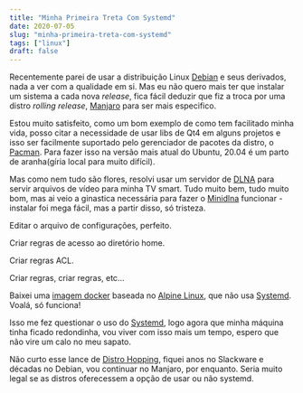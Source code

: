 ```yaml
---
title: "Minha Primeira Treta Com Systemd"
date: 2020-07-05
slug: "minha-primeira-treta-com-systemd"
tags: ["linux"]
draft: false
---
```


Recentemente parei de usar a distribuição Linux [Debian](https://debia.org) e seus derivados, nada a ver com a qualidade em si. Mas eu não quero mais ter que instalar um sistema a cada nova *release*, fica fácil deduzir que fiz a troca por uma distro *rolling release*, [Manjaro](https://manjaro.org) para ser mais especifico.

Estou muito satisfeito, como um bom exemplo de como tem facilitado minha vida, posso citar a necessidade de usar libs de Qt4 em alguns projetos e isso ser facilmente suportado pelo gerenciador de pacotes da distro, o [Pacman](https://www.archlinux.org/pacman/). Para fazer isso na versão mais atual do Ubuntu, 20.04 é um parto de aranha(gíria local para muito difícil).

Mas como nem tudo são flores, resolvi usar um servidor de [DLNA](https://en.wikipedia.org/wiki/Digital_Living_Network_Alliance) para servir arquivos de vídeo para minha TV smart. Tudo muito bem, tudo muito bom, mas ai veio a ginastica necessária para fazer o [Minidlna](https://sourceforge.net/projects/minidlna/) funcionar - instalar foi mega fácil, mas a partir disso, só tristeza.

Editar o arquivo de configurações, perfeito.

Criar regras de acesso ao diretório home.

Criar regras ACL.

Criar regras, criar regras, etc...

Baixei uma [imagem docker](https://github.com/geekduck/docker-minidlna) baseada no [Alpine Linux](https://www.alpinelinux.org), que não usa [Systemd](https://en.wikipedia.org/wiki/Systemd). Voalá, só funciona!

Isso me fez questionar o uso do [Systemd](https://nosystemd.org/), logo agora que minha máquina tinha ficado redondinha, vou viver com isso mais um tempo, espero que não vire um calo no meu sapato.

Não curto esse lance de [Distro Hopping](https://www.linux-magazine.com/Online/Blogs/Off-the-Beat-Bruce-Byfield-s-Blog/Distro-hopping), fiquei anos no Slackware e décadas no Debian, vou continuar no Manjaro, por enquanto. Seria muito legal se as distros oferecessem a opção de usar ou não systemd.